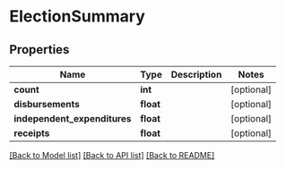 # ElectionSummary

## Properties
Name | Type | Description | Notes
------------ | ------------- | ------------- | -------------
**count** | **int** |  | [optional]
**disbursements** | **float** |  | [optional]
**independent_expenditures** | **float** |  | [optional]
**receipts** | **float** |  | [optional]

[[Back to Model list]](../README.md#documentation-for-models) [[Back to API list]](../README.md#documentation-for-api-endpoints) [[Back to README]](../README.md)
